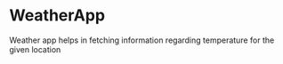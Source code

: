 # WeatherApp
Weather app helps in fetching information regarding temperature for the given location
